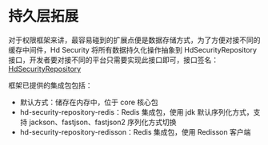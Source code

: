 # 持久层拓展

对于权限框架来讲，最容易碰到的扩展点便是数据存储方式，为了方便对接不同的缓存中间件，Hd Security 将所有数据持久化操作抽象到 HdSecurityRepository 接口，开发者要对接不同的平台只需要实现此接口即可，接口签名：[HdSecurityRepository](https://github.com/Kele-Bingtang/hd-security/tree/master/hd-security-core/src/main/java/cn/youngkbt/hdsecurity/repository/HdSecurityRepository.java)

框架已提供的集成包包括：

- 默认方式：储存在内存中，位于 core 核心包
- hd-security-repository-redis：Redis 集成包，使用 jdk 默认序列化方式，支持 jackson、fastjson、fastjson2 序列化方式切换
- hd-security-repository-redisson：Redis 集成包，使用 Redisson 客户端